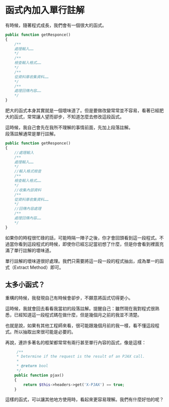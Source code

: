 # 函式內加入單行註解

有時候，隨著程式成長，我們會有一個很大的函式。

```php
public function getResponce()
{
    /**
    處理輸入……
    */
    /**
    檢查輸入格式……
    */
    /**
    從資料庫收集資料……
    */
    /**
    處理回傳內容……
    */
}
```

肥大的函式本身其實就是一個壞味道了。但是要做改變常常並不容易，看著已經肥大的函式，常常讓人望而卻步，不知道怎麼去修改這段函式。

這時候，我自己會先在我所不理解的事情前面，先加上段落註解。  
段落註解通常是單行註解。

```php
public function getResponce()
{
    //處理輸入
    /**
    處理輸入……
    */
    //輸入格式檢查
    /**
    檢查輸入格式……
    */
    //收集內部資料
    /**
    從資料庫收集資料……
    */
    //回傳內容處理
    /**
    處理回傳內容……
    */
}
```

如果你的時程很忙碌的話，可能時隔一陣子之後，你才會回頭看到這一段程式。不過當你看到這段程式的時候，即使你已經忘記當初想了什麼，但是你會看到裡面充滿了單行註解的壞味道。

單行註解的壞味道很好處理。我們只需要將這一段一段的程式抽出，成為單一的函式（Extract Method）即可。

## 太多小函式？

重構的時候，我發現自己有時候會卻步，不願意將函式切得更小。

這時候，我就會回去看看我當初的段落註解。提醒自己：雖然現在我對程式很熟悉，已經知道這一段程式碼在做什麼，但是幾個月之前的我並不清楚。

也就是說，如果有其他工程師來看，很可能跟幾個月前的我一樣，看不懂這段程式。所以抽取出來很可能是必要的。

再說，連許多著名的框架都常常有兩行甚至單行內容的函式，像是這樣：

```php
     /**
     * Determine if the request is the result of an PJAX call.
     *
     * @return bool
     */
    public function pjax()
    {
        return $this->headers->get('X-PJAX') == true;
    }
```

這樣的函式，可以讓其他地方使用時，看起來更容易理解。我們有什麼好怕的呢？


